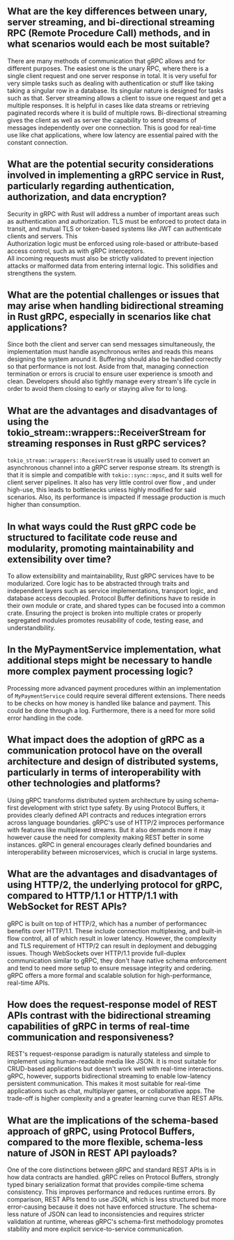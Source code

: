 ## What are the key differences between unary, server streaming, and bi-directional streaming RPC (Remote Procedure Call) methods, and in what scenarios would each be most suitable?

There are many methods of communication that gRPC allows and for different purposes.
The easiest one is the unary RPC, where there is a single client request and one server response in total.
It is very useful for very simple tasks such as dealing with authentication or stuff like taking taking a singular row in a database. Its singular nature is designed for tasks such as that.
Server streaming allows a client to issue one request and get a multiple responses. It is helpful in cases like data streams or retrieving paginated records where it is build of multiple rows.
Bi-directional streaming gives the client as well as server the capability to send streams of messages independently over one connection.
This is good for real-time use like chat applications, where low latency are essential paired with the constant connection.

## What are the potential security considerations involved in implementing a gRPC service in Rust, particularly regarding authentication, authorization, and data encryption?

Security in gRPC with Rust will address a number of important areas such as authentication and authorization.
TLS must be enforced to protect data in transit, and mutual TLS or token-based systems like JWT can authenticate clients and servers. This   
Authorization logic must be enforced using role-based or attribute-based access control, such as with gRPC interceptors.  
All incoming requests must also be strictly validated to prevent injection attacks or malformed data from entering internal logic. This solidifies and strengthens the system.

## What are the potential challenges or issues that may arise when handling bidirectional streaming in Rust gRPC, especially in scenarios like chat applications?

Since both the client and server can send messages simultaneously, the implementation must handle asynchronous writes and reads this means designing the system around it.
Buffering should also be handled correctly so that performance is not lost.
Aside from that, managing connection termination or errors is crucial to ensure user experience is smooth and clean.
Developers should also tightly manage every stream's life cycle in order to avoid them closing to early or staying alive for to long.

## What are the advantages and disadvantages of using the tokio_stream::wrappers::ReceiverStream for streaming responses in Rust gRPC services?

`tokio_stream::wrappers::ReceiverStream` is usually used to convert an asynchronous channel into a gRPC server response stream.
Its strength is that it is simple and compatible with `tokio::sync::mpsc`, and it suits well for client server pipelines.
It also has very little control over flow , and under high-use, this leads to bottlenecks unless highly modified for said scenarios.
Also, its performance is impacted if message production is much higher than consumption.

## In what ways could the Rust gRPC code be structured to facilitate code reuse and modularity, promoting maintainability and extensibility over time?

To allow extensibility and maintainability, Rust gRPC services have to be modularized.
Core logic has to be abstracted through traits and independent layers such as service implementations, transport logic, and database access decoupled.
Protocol Buffer definitions have to reside in their own module or crate, and shared types can be focused into a common crate.
Ensuring the project is broken into multiple crates or properly segregated modules promotes reusability of code, testing ease, and understandbility.

## In the MyPaymentService implementation, what additional steps might be necessary to handle more complex payment processing logic?

Processing more advanced payment procedures within an implementation of `MyPaymentService` could require several different extensions. There needs to be checks on how money is handled like balance and payment. This could be done through a log. Furthermore, there is a need for more solid error handling in the code.

## What impact does the adoption of gRPC as a communication protocol have on the overall architecture and design of distributed systems, particularly in terms of interoperability with other technologies and platforms?

Using gRPC transforms distributed system architecture by using schema-first development with strict type safety.
By using Protocol Buffers, it provides clearly defined API contracts and reduces integration errors across language boundaries.
gRPC's use of HTTP/2 improces performance with features like multiplexed streams.
But it also demands more it may however cause the need for complexity making REST better in some instances.
gRPC in general encourages clearly defined boundaries and interoperability between microservices, which is crucial in large systems.

## What are the advantages and disadvantages of using HTTP/2, the underlying protocol for gRPC, compared to HTTP/1.1 or HTTP/1.1 with WebSocket for REST APIs?

gRPC is built on top of HTTP/2, which has a number of performancec benefits over HTTP/1.1.
These include connection multiplexing, and built-in flow control, all of which result in lower latency.
However, the complexity and TLS requirement of HTTP/2 can result in deployment and debugging issues.
Though WebSockets over HTTP/1.1 provide full-duplex communication similar to gRPC, they don't have native schema enforcement and tend to need more setup to ensure message integrity and ordering.
gRPC offers a more formal and scalable solution for high-performance, real-time APIs.

## How does the request-response model of REST APIs contrast with the bidirectional streaming capabilities of gRPC in terms of real-time communication and responsiveness?

REST's request-response paradigm is naturally stateless and simple to implement using human-readable media like JSON.
It is most suitable for CRUD-based applications but doesn't work well with real-time interactions.
gRPC, however, supports bidirectional streaming to enable low-latency persistent communication.
This makes it most suitable for real-time applications such as chat, multiplayer games, or collaborative apps.
The trade-off is higher complexity and a greater learning curve than REST APIs.

## What are the implications of the schema-based approach of gRPC, using Protocol Buffers, compared to the more flexible, schema-less nature of JSON in REST API payloads?

One of the core distinctions between gRPC and standard REST APIs is in how data contracts are handled.
gRPC relies on Protocol Buffers, strongly typed binary serialization format that provides compile-time schema consistency.
This improves performance and reduces runtime errors.
By comparison, REST APIs tend to use JSON, which is less structured but more error-causing because it does not have enforced structure.
The schema-less nature of JSON can lead to inconsistencies and requires stricter validation at runtime, whereas gRPC's schema-first methodology promotes stability and more explicit service-to-service communication.

